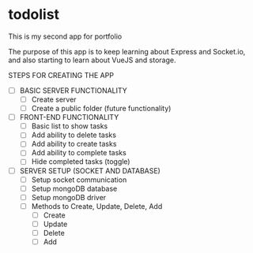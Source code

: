 # todolist

This is my second app for portfolio

The purpose of this app is to keep learning about Express and Socket.io, and also starting to learn about VueJS and storage.

STEPS FOR CREATING THE APP

* [ ] BASIC SERVER FUNCTIONALITY
  * [ ] Create server
  * [ ] Create a public folder (future functionality)

* [ ] FRONT-END FUNCTIONALITY
  * [ ] Basic list to show tasks
  * [ ] Add ability to delete tasks
  * [ ] Add ability to create tasks
  * [ ] Add ability to complete tasks
  * [ ] Hide completed tasks (toggle)

* [ ] SERVER SETUP (SOCKET AND DATABASE)
  * [ ] Setup socket communication
  * [ ] Setup mongoDB database
  * [ ] Setup mongoDB driver
  * [ ] Methods to Create, Update, Delete, Add
    * [ ] Create
    * [ ] Update
    * [ ] Delete
    * [ ] Add
